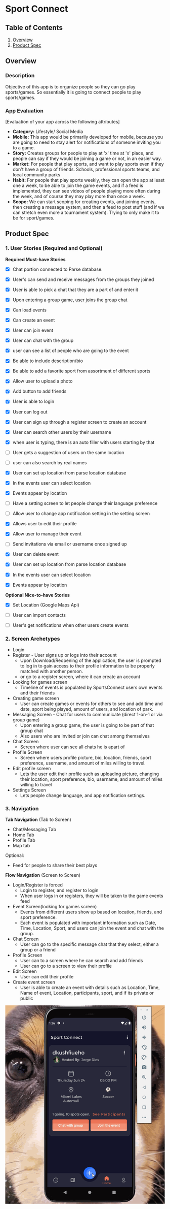 # Sport Connect

## Table of Contents
1. [Overview](#Overview)
1. [Product Spec](#Product-Spec)


## Overview
### Description 
Objective of this app is to organize people so they can go play sports/games. So essentially it is going to connect people to play sports/games.

### App Evaluation 
[Evaluation of your app across the following attributes]
- **Category:** Lifestyle/ Social Media
- **Mobile:** This app would be primarily developed for mobile, because you are going to need to stay alert for notifications of someone inviting you to a game.
- **Story:** Creates groups for people to play at 'x' time at 'x' place, and people can say if they would be joining a game or not, in an easier way.
- **Market:** For people that play sports, and want to play sports even if they don't have a group of friends. Schools, professional sports teams, and local community parks
- **Habit:** For people that play sports weekly, they can open the app at least one a week, to be able to join the game events, and if a feed is implemented, they can see videos of people playing more often during the week, and of course they may play more than once a week.
- **Scope:** We can start scoping for creating events, and joining events, then creating a message system, and then a feed to post stuff (and if we can stretch even more a tournament system). Trying to only make it to be for sport/games.

## Product Spec  

### 1. User Stories (Required and Optional) 

**Required Must-have Stories**
 - [X] Chat portion connected to Parse database.
- [x] User's can send and receive messages from the groups they joined 
 - [x] User is able to pick a chat that they are a part of and enter it
 - [x] Upon entering a group game, user joins the group chat
 - [x] Can load events
- [x] Can create an event
- [x] User can join event
- [x] User can chat with the group
- [x] user can see a list of people who are going to the event
- [X]  Be able to include description/bio 
- [X] Be able to add a favorite sport from assortment of different sports 
 - [X] Allow user to upload a photo
 - [x] Add button to add friends 
 - [x] User is able to login
- [x] User can log out
- [X] User can sign up through a register screen to create an account
- [X] User can search other users by their username
 - [X] when user is typing, there is an auto filler with users starting by  that
 - [ ] User gets a suggestion of users on the same location
 - [ ] user can also search by real names
  - [X] User can set up location from parse location database
 - [x] In the events user can select location
 - [X] Events appear by location
 - [ ] Have a setting screen to let people change their language preference
- [ ] Allow user to change app notification setting in the setting screen 
- [X] Allows user to edit their profile 
- [X] Allow user to manage their event 
 - [ ] Send invitations via email or username once signed up
 - [X] User can delete event
 - [X] User can set up location from parse location database
 - [x] In the events user can select location
 - [X] Events appear by location


**Optional Nice-to-have Stories**

- [x] Set Location (Google Maps Api)
- [ ] User can import contacts
- [ ] User's get notifications when other users create events



### 2. Screen Archetypes 

* Login 
* Register - User signs up or logs into their account
   * Upon Download/Reopening of the application, the user is prompted to log in to gain access to their profile information to be properly matched with another person. 
   * or go to a register screen, where it can create an account
* Looking for games screen
  * Timeline of events is populated by SportsConnect users own events and their friends
* Creating game screen
    * User can create games or events for others to see and add time and date, sport being played, amount of users, and location of park.
* Messaging Screen - Chat for users to communicate (direct 1-on-1 or via group game)
   * Upon entering a group game, the user is going to be part of that group chat
   * Also users who are invited or join can chat among themselves
* Chat Screen
   * Screen where user can see all chats he is apart of
* Profile Screen 
   * Screen where users profile picture, bio, location, friends, sport preference, username, and amount of miles willing to travel.
* Edit profile screen
    * Lets the user edit their profile such as uploading picture, changing their location, sport preference, bio, username, and amount of miles willing to travel
* Settings Screen
   * Lets people change language, and app notification settings.

### 3. Navigation

**Tab Navigation** (Tab to Screen)

* Chat/Messaging Tab
* Home Tab
* Profile Tab
* Map tab

Optional:
* Feed for people to share their best plays

**Flow Navigation** (Screen to Screen)

* Login/Register is forced
   * Login to register, and register to login
   * When user logs in or registers, they will be taken to the game events feed
* Event Screen(looking for games screen)
   * Events from different users show up based on location, friends, and sport preference.
   * Each event is populated with important information such as Date, Time, Location, Sport, and users can join the event and chat with the group.
* Chat Screen
   * User can go to the specific message chat that they select, either a group or a friend
* Profile Screen
   * User can to a screen where he can search and add friends
   * User can go to a screen to view their profile
* Edit Screen
   * User can edit their profile
* Create event screen
   * User is able to create an event with details such as Location, Time, Name of event, Location, participants, sport, and if its private or public





![progress1](https://github.com/SportsAct/SportsAct/blob/main/finalgifwalkthrough.gif)


